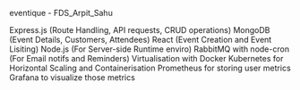 eventique - FDS_Arpit_Sahu

 Express.js (Route Handling, API requests, CRUD operations)
 MongoDB (Event Details, Customers, Attendees)
 React (Event Creation and Event Lisiting)
 Node.js (For Server-side Runtime enviro)
 RabbitMQ with node-cron (For Email notifs and Reminders)
 Virtualisation with Docker 
 Kubernetes for Horizontal Scaling and Containerisation
 Prometheus for storing user metrics
 Grafana to visualize those metrics
